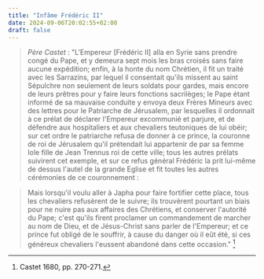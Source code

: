 ```yaml
---
title: "Infâme Frédéric II"
date: 2024-09-06T20:02:55+02:00
draft: false
---
```



> *Père Castet* : "L'Empereur [Frédéric II] alla en Syrie sans prendre congé du Pape, et y demeura sept mois les bras croisés sans faire aucune expédition; enfin, à la honte du nom Chrétien, il fit un traité avec les Sarrazins, par lequel il consentait qu'ils missent au saint Sépulchre non seulement de leurs soldats pour gardes, mais encore de leurs prêtres pour y faire leurs fonctions sacrilèges; le Pape étant informé de sa mauvaise conduite y envoya deux Frères Mineurs avec des lettres pour le Patriarche de Jérusalem, par lesquelles il ordonnait à ce prélat de déclarer l'Empereur excommunié et parjure, et de défendre aux hospitaliers et aux chevaliers teutoniques de lui obéir; sur cet ordre le patriarche refusa de donner à ce prince, la couronne de roi de Jérusalem qu'il prétendait lui appartenir de par sa femme Iole fille de Jean Trennus roi de cette ville; tous les autres prélats suivirent cet exemple, et sur ce refus général Frédéric la prit lui-même de dessus l'autel de la grande Eglise et fit toutes les autres cérémonies de ce couronnement : 

> Mais lorsqu'il voulu aller à Japha pour faire fortifier cette place, tous les chevaliers refusèrent de le suivre; ils trouvèrent pourtant un biais pour ne nuire pas aux affaires des Chrétiens, et conserver l'autorité du Pape; c'est qu'ils firent proclamer un commandement de marcher au nom de Dieu, et de Jésus-Christ sans parler de l'Empereur; et ce prince fut obligé de le souffrir, à cause du danger où il eût été, si ces généreux chevaliers l'eussent abandoné dans cette occasion." [^1]

[^1]: Castet 1680, pp. 270-271.

